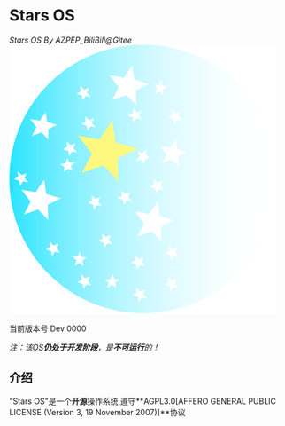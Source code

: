 # Stars OS
*Stars OS By AZPEP_BiliBili@Gitee*
![Logo](Logo/StarsOS_Logo_128*128.png)



当前版本号 Dev 0000

*注：该OS**仍处于开发阶段**，是**不可运行**的！*

## 介绍
"Stars OS"是一个**开源**操作系统,遵守**AGPL3.0[AFFERO GENERAL PUBLIC LICENSE (Version 3, 19 November 2007)]**协议